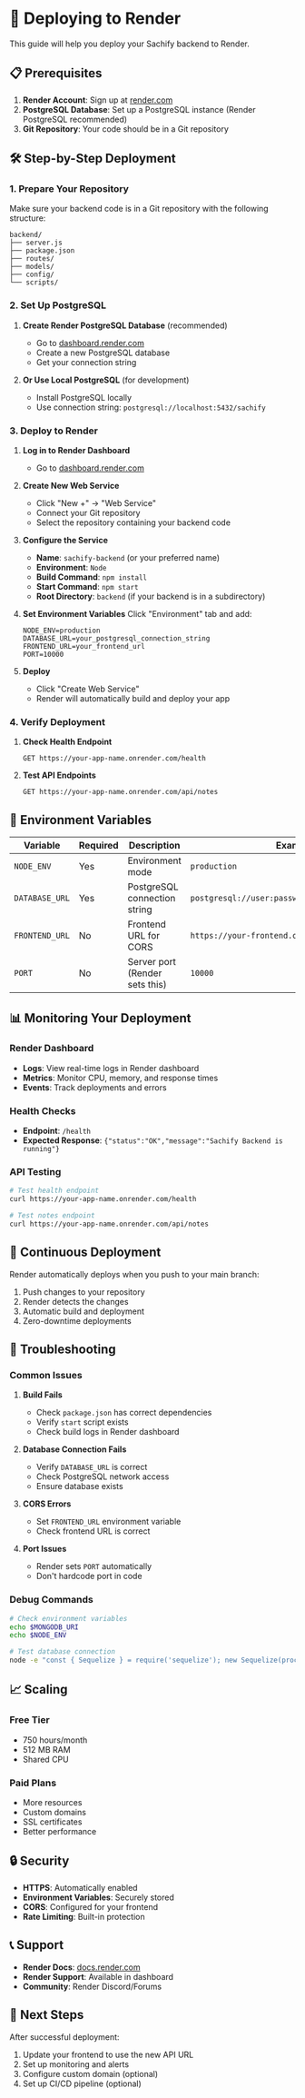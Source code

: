 # 🚀 Deploying to Render

This guide will help you deploy your Sachify backend to Render.

## 📋 Prerequisites

1. **Render Account**: Sign up at [render.com](https://render.com)
2. **PostgreSQL Database**: Set up a PostgreSQL instance (Render PostgreSQL recommended)
3. **Git Repository**: Your code should be in a Git repository

## 🛠️ Step-by-Step Deployment

### 1. Prepare Your Repository

Make sure your backend code is in a Git repository with the following structure:
```
backend/
├── server.js
├── package.json
├── routes/
├── models/
├── config/
└── scripts/
```

### 2. Set Up PostgreSQL

1. **Create Render PostgreSQL Database** (recommended)
   - Go to [dashboard.render.com](https://dashboard.render.com)
   - Create a new PostgreSQL database
   - Get your connection string

2. **Or Use Local PostgreSQL** (for development)
   - Install PostgreSQL locally
   - Use connection string: `postgresql://localhost:5432/sachify`

### 3. Deploy to Render

1. **Log in to Render Dashboard**
   - Go to [dashboard.render.com](https://dashboard.render.com)

2. **Create New Web Service**
   - Click "New +" → "Web Service"
   - Connect your Git repository
   - Select the repository containing your backend code

3. **Configure the Service**
   - **Name**: `sachify-backend` (or your preferred name)
   - **Environment**: `Node`
   - **Build Command**: `npm install`
   - **Start Command**: `npm start`
   - **Root Directory**: `backend` (if your backend is in a subdirectory)

4. **Set Environment Variables**
   Click "Environment" tab and add:
   ```
   NODE_ENV=production
   DATABASE_URL=your_postgresql_connection_string
   FRONTEND_URL=your_frontend_url
   PORT=10000
   ```

5. **Deploy**
   - Click "Create Web Service"
   - Render will automatically build and deploy your app

### 4. Verify Deployment

1. **Check Health Endpoint**
   ```
   GET https://your-app-name.onrender.com/health
   ```

2. **Test API Endpoints**
   ```
   GET https://your-app-name.onrender.com/api/notes
   ```

## 🔧 Environment Variables

| Variable | Required | Description | Example |
|----------|----------|-------------|---------|
| `NODE_ENV` | Yes | Environment mode | `production` |
| `DATABASE_URL` | Yes | PostgreSQL connection string | `postgresql://user:password@host:port/database` |
| `FRONTEND_URL` | No | Frontend URL for CORS | `https://your-frontend.onrender.com` |
| `PORT` | No | Server port (Render sets this) | `10000` |

## 📊 Monitoring Your Deployment

### Render Dashboard
- **Logs**: View real-time logs in Render dashboard
- **Metrics**: Monitor CPU, memory, and response times
- **Events**: Track deployments and errors

### Health Checks
- **Endpoint**: `/health`
- **Expected Response**: `{"status":"OK","message":"Sachify Backend is running"}`

### API Testing
```bash
# Test health endpoint
curl https://your-app-name.onrender.com/health

# Test notes endpoint
curl https://your-app-name.onrender.com/api/notes
```

## 🔄 Continuous Deployment

Render automatically deploys when you push to your main branch:
1. Push changes to your repository
2. Render detects the changes
3. Automatic build and deployment
4. Zero-downtime deployments

## 🚨 Troubleshooting

### Common Issues

1. **Build Fails**
   - Check `package.json` has correct dependencies
   - Verify `start` script exists
   - Check build logs in Render dashboard

2. **Database Connection Fails**
   - Verify `DATABASE_URL` is correct
   - Check PostgreSQL network access
   - Ensure database exists

3. **CORS Errors**
   - Set `FRONTEND_URL` environment variable
   - Check frontend URL is correct

4. **Port Issues**
   - Render sets `PORT` automatically
   - Don't hardcode port in code

### Debug Commands

```bash
# Check environment variables
echo $MONGODB_URI
echo $NODE_ENV

# Test database connection
node -e "const { Sequelize } = require('sequelize'); new Sequelize(process.env.DATABASE_URL).authenticate().then(() => console.log('Connected')).catch(console.error)"
```

## 📈 Scaling

### Free Tier
- 750 hours/month
- 512 MB RAM
- Shared CPU

### Paid Plans
- More resources
- Custom domains
- SSL certificates
- Better performance

## 🔒 Security

- **HTTPS**: Automatically enabled
- **Environment Variables**: Securely stored
- **CORS**: Configured for your frontend
- **Rate Limiting**: Built-in protection

## 📞 Support

- **Render Docs**: [docs.render.com](https://docs.render.com)
- **Render Support**: Available in dashboard
- **Community**: Render Discord/Forums

## 🎉 Next Steps

After successful deployment:
1. Update your frontend to use the new API URL
2. Set up monitoring and alerts
3. Configure custom domain (optional)
4. Set up CI/CD pipeline (optional) 